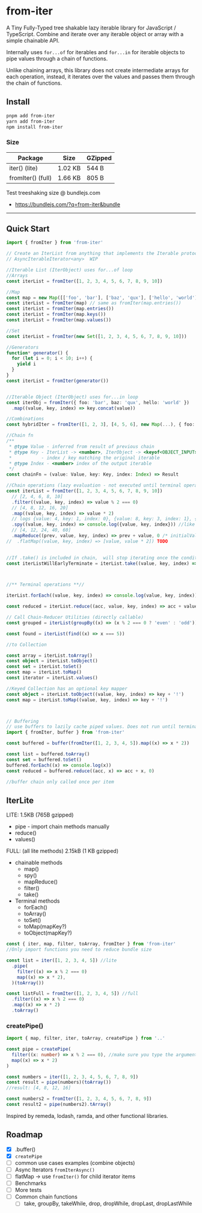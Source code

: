 # from-iter
A Tiny Fully-Typed tree shakable lazy iterable library for JavaScript / TypeScript.
Combine and iterate over any iterable object or array with a simple chainable API.

Internally uses `for...of` for iterables and `for...in` for iterable objects to pipe values through a chain of functions.

Unlike chaining arrays, this library does not create intermediate arrays for each operation, instead, it iterates over the values and passes them through the chain of functions.

## Install
```bash
pnpm add from-iter
yarn add from-iter
npm install from-iter
```
### Size
| Package           | Size    | GZipped |
| ----------------- | ------- | ------- |
| iter() (lite)     | 1.02 KB | 544 B   |
| fromIter() (full) | 1.66 KB | 805 B   |

Test treeshaking size @ bundlejs.com 
- https://bundlejs.com/?q=from-iter&bundle

---

## Quick Start

```ts
import { fromIter } from 'from-iter'

// Create an IterList from anything that implements the Iterable protocol
// AsyncIterableIterator<any>  WIP 

//Iterable List (IterObject) uses for...of loop
//Arrays
const iterList = fromIter([1, 2, 3, 4, 5, 6, 7, 8, 9, 10])

//Map
const map = new Map([['foo', 'bar'], ['baz', 'qux'], ['hello', 'world']])
const iterList = fromIter(map) // same as fromIter(map.entries())
const iterList = fromIter(map.entries())
const iterList = fromIter(map.keys())
const iterList = fromIter(map.values())

//Set
const iterList = fromIter(new Set([1, 2, 3, 4, 5, 6, 7, 8, 9, 10]))

//Generators
function* generator() {
  for (let i = 0; i < 10; i++) {
    yield i
  }
}
const iterList = fromIter(generator())


//Iterable Object (IterObject) uses for...in loop
const iterObj = fromIter({ foo: 'bar', baz: 'qux', hello: 'world' })
  .map((value, key, index) => key.concat(value))

//Combinations
const hybridIter = fromIter([1, 2, 3], [4, 5, 6], new Map(...), { foo: 'bar' })

//Chain fn
/**
 * @type Value - inferred from result of previous chain
 * @type Key - IterList -> <number>, IterObject -> <keyof<OBJECT_INPUT>>
 *           - index / key matching the original iterable
 * @type Index - <number> index of the output iterable
 */
const chainFn = (value: Value, key: Key, index: Index) => Result

//Chain operations (lazy evaluation - not executed until terminal operation is called)
const iterList = fromIter([1, 2, 3, 4, 5, 6, 7, 8, 9, 10])
  // [2, 4, 6, 8, 10]
  .filter((value, key, index) => value % 2 === 0)
  // [4, 8, 12, 16, 20]
  .map((value, key, index) => value * 2)
  // logs {value: 4, key: 1, index: 0}, {value: 8, key: 3, index: 1}, {value: 12, key: 5, index: 2}, {value: 16, key: 7, index: 3}, {value: 20, key: 9, index: 4
  .spy((value, key, index) => console.log({value, key, index})) //like forEach() but within the chain
  // [4, 12, 24, 40, 60]
  .mapReduce((prev, value, key, index) => prev + value, 0 /* initialValue */)
//  .flatMap((value, key, index) => [value, value * 2]) TODO
  

//If .take() is included in chain,  will stop iterating once the condition is met
const iterListWillEarlyTerminate = iterList.take((value, key, index) => value < 30)



//** Terminal operations **//

iterList.forEach((value, key, index) => console.log(value, key, index))

const reduced = iterList.reduce((acc, value, key, index) => acc + value, 0)

// Call Chain-Reducer Utilities (directly callable)
const grouped = iterList(groupBy((x) => (x % 2 === 0 ? 'even' : 'odd')))

const found = iterList(find((x) => x === 5))

//to Collection

const array = iterList.toArray()
const object = iterList.toObject()
const set = iterList.toSet()
const map = iterList.toMap()
const iterator = iterList.values()

//Keyed Collection has an optional key mapper
const object = iterList.toObject((value, key, index) => key + '!')
const map = iterList.toMap((value, key, index) => key + '!')



// Buffering
// use buffers to lazily cache piped values. Does not run until terminal operation is called.
import { fromIter, buffer } from 'from-iter'

const buffered = buffer(fromIter([1, 2, 3, 4, 5]).map((x) => x * 2))

const list = buffered.toArray()
const set = buffered.toSet()
buffered.forEach((x) => console.log(x))
const reduced = buffered.reduce((acc, x) => acc + x, 0)

//buffer chain only called once per item


```
## IterLite
LITE: 1.5KB (765B gzipped)
  - pipe - import chain methods manually 
  - reduce()
  - values()

FULL: (all lite methods) 2.15kB (1 KB gzipped)
  - chainable methods 
    - map() 
    - spy() 
    - mapReduce() 
    - filter() 
    - take() 
  - Terminal methods
    - forEach() 
    - toArray() 
    - toSet() 
    - toMap(mapKey?) 
    - toObject(mapKey?)


```ts
const { iter, map, filter, toArray, fromIter } from 'from-iter'
//Only import functions you need to reduce bundle size

const list = iter([1, 2, 3, 4, 5]) //lite
  .pipe(
    filter((x) => x % 2 === 0)
    map((x) => x * 2),
  )(toArray())

const listFull = fromIter([1, 2, 3, 4, 5]) //full
  .filter((x) => x % 2 === 0)
  .map((x) => x * 2)
  .toArray()

```

### createPipe()
```ts
import { map, filter, iter, toArray, createPipe } from '..'

const pipe = createPipe(
  filter((x: number) => x % 2 === 0), //make sure you type the arguments of the first chain
  map((x) => x * 2)
)

const numbers = iter([1, 2, 3, 4, 5, 6, 7, 8, 9])
const result = pipe(numbers)(toArray())
//result: [4, 8, 12, 16]

const numbers2 = fromIter([1, 2, 3, 4, 5, 6, 7, 8, 9])
const result2 = pipe(numbers2).tArray()


```



Inspired by remeda, lodash, ramda, and other functional libraries.

## Roadmap
- [x] .buffer()
- [x] `createPipe`
- [ ] common use cases examples (combine objects)
- [ ] Async Iterators `fromIterAsync()` 
- [ ] flatMap -> use `fromIter()` for child iterator items
- [ ] Benchmarks
- [ ] More tests
- [ ] Common chain functions
  - [ ] take, groupBy, takeWhile, drop, dropWhile, dropLast, dropLastWhile 
